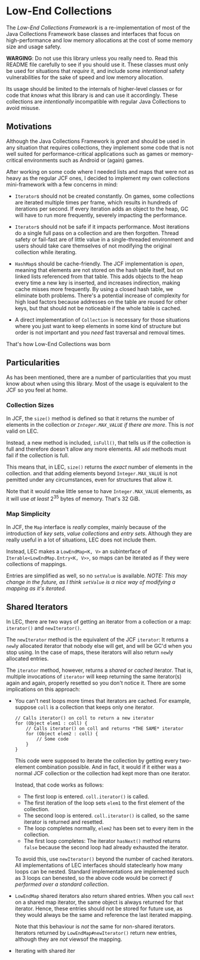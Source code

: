 Low-End Collections
===================

The *Low-End Collections Framework* is a re-implementation of most of the Java
Collections Framework base classes and interfaces that focus on high-performance
and low memory allocations at the cost of some memory size and usage safety.

**WARGING**: Do not use this library unless you really need to. Read this
README file carefully to see if you should use it. These classes must only be
used for situations that *require* it, and include some *intentional* safety
vulnerabilities for the sake of speed and low memory allocation.

Its usage should be limited to the internals of higher-level classes or for code
that *knows* what this library is and can use it accordingly. These collections
are *intentionally* incompatible with regular Java Collections to avoid misuse.


Motivations
-----------

Although the Java Collections Framework is *great* and should be used in any
situation that requires collections, they implement some code that is not well
suited for performance-critical applications such as games or memory-critical
environments such as Android or (again) games.

After working on some code where I needed lists and maps that were not as heavy
as the regular JCF ones, I decided to implement my own collections
mini-framework with a few concerns in mind:

+ `Iterator`s should not be created constantly. On games, some collections are
  iterated multiple times per frame, which results in hundreds of iterations per
  second. If every iteration adds an object to the heap, GC will have to run
  more frequently, severely impacting the performance.

+ `Iterator`s should not be safe if it impacts performance. Most iterations do
  a single full pass on a collection and are then forgotten. Thread safety or
  fail-fast are of little value in a single-threaded environment and users
  should take care themselves of not modifying the original collection while
  iterating.

+ `HashMap`s should be cache-friendly. The JCF implementation is *open*, meaning
  that elements are not stored on the hash table itself, but on linked lists
  referenced from that table. This adds objects to the heap every time a new key
  is inserted, and increases indirection, making cache misses more frequently.
  By using a closed hash table, we eliminate both problems. There's a potential
  increase of complexity for high load factors because addresses on the table
  are reused for other keys, but that should not be noticeable if the whole
  table is cached.

+ A direct implementation of `Collection` is necessary for those situations
  where you just want to keep elements in some kind of structure but order is
  not important and you *need* fast traversal and removal times.

That's how Low-End Collections was born


Particularities
---------------

As has been mentioned, there are a number of particularities that you must
know about when using this library. Most of the usage is equivalent to the JCF
so you feel at home.


### Collection Sizes

In JCF, the `size()` method is defined so that it returns the number of
elements in the collection *or `Integer.MAX_VALUE` if there are more*. This
is *not* valid on LEC.

Instead, a new method is included, `isFull()`, that tells us if the collection
is full and therefore doesn't allow any more elements. All `add` methods must
fail if the collection is full.

This means that, in LEC, `size()` returns the *exact* number of elements in the
collection. and that adding elements beyond `Integer.MAX_VALUE` is not pemitted
under any circumstances, even for structures that allow it.

Note that it would make little sense to have `Integer.MAX_VALUE` elements, as
it will use *at least* 2<sup>35</sup> bytes of memory. That's 32 GiB.


### Map Simplicity

In JCF, the `Map` interface is *really* complex, mainly because of the
introduction of *key sets*, *value collections* and *entry sets*. Although they
are really useful in a lot of situations, LEC does not include them.

Instead, LEC makes a `LowEndMap<K, V>` an subinterface of 
`Iterable<LowEndMap.Entry<K, V>>`, so maps can be iterated as if they were
collections of mappings.

Entries are simplified as well, so no `setValue` is available. *NOTE: This may
change in the future, as I think `setValue` is a nice way of modifying a
mapping as it's iterated*.


## Shared Iterators

In LEC, there are two ways of getting an iterator from a collection or a map:
`iterator()` and `newIterator()`.

The `newIterator` method is the equivalent of the JCF `iterator`: It returns a
`new`ly allocated iterator that nobody else will get, and will be GC'd when you
stop using. In the case of maps, these iterators will also return `new`ly
allocated entries.

The `iterator` method, however, returns a *shared* or *cached* iterator. That
is, multiple invocations of `iterator` will keep returning the same iterator(s)
again and again, properly resetted so you don't notice it. There are some
implications on this approach:

+ You can't nest loops more times that iterators are cached. For example,
  suppose `coll` is a collection that keeps only one iterator.

      // Calls iterator() on coll to return a new iterator
      for (Object elem1 : coll) {
          // Calls iterator() on coll and returns *THE SAME* iterator
          for (Object elem2 : coll) {
              // Some code
          }
      }

  This code were supposed to iterate the collection by getting every two-element
  combination possible. And in fact, it would if it either was a normal JCF
  collection or the collection had kept more than one iterator.

  Instead, that code works as follows:

  - The first loop is entered. `coll.iterator()` is called.
  - The first iteration of the loop sets `elem1` to the first element of the
    collection.
  - The second loop is entered. `coll.iterator()` is called, so the same
    iterator is returned and resetted.
  - The loop completes normally, `elem2` has been set to every item in the
    collection.
  - The first loop completes: The iterator `hasNext()` method returns `false`
    because the second loop had already exhausted the iterator.

  To avoid this, use `newIterator()` beyond the number of cached iterators. All
  implementations of LEC interfaces should stateclearly how many loops can be
  nested. Standard implementations are implemented such as 3 loops can benested,
  so the above code would be correct *if performed over a standard collection*.

+ `LowEndMap` shared iterators also return shared entries. When you call `next`
  on a shared map iterator, the same object is always returned for that
  iterator. Hence, these entries should not be stored for future use, as they
  would always be the same and reference the last iterated mapping.

  Note that this behaviour is *not* the same for non-shared iterators. Iterators
  returned by `LowEndMap#newIterator()` return new entries, although they are
  *not* viewsof the mapping.

+ Iterating with shared iter